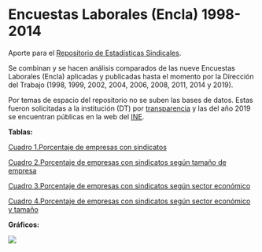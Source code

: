 # Encuestas Laborales (Encla) 1998-2014
 
Aporte para el [Repositorio de Estadísticas Sindicales](https://repositoriosindical.netlify.app/). 

Se combinan y se hacen análisis comparados de las nueve Encuestas Laborales (Encla) aplicadas y publicadas hasta el momento por la Dirección del Trabajo (1998, 1999, 2002, 2004, 2006, 2008, 2011, 2014 y 2019).  

Por temas de espacio del repositorio no se suben las bases de datos. Estas fueron solicitadas a la institución (DT) por [transparencia](http://app-web.dirtrab.cl:8083/frm_IngresoTransparencia.aspx) y las del año 2019 se encuentran públicas en la web del [INE](https://www.ine.cl/estadisticas/sociales/mercado-laboral/condiciones-de-empleo-y-relaciones-laborales).

**Tablas:**

[Cuadro 1.Porcentaje de empresas con sindicatos](https://github.com/nicolasrattor/Enclas_1998_2019/raw/main/Output/cuadro1.Empresas_con_sindicato.xlsx)

[Cuadro 2.Porcentaje de empresas con sindicatos según tamaño de empresa](https://github.com/nicolasrattor/Enclas_1998_2019/raw/main/Output/cuadro2.Empresas_con_sindicato_tamano)

[Cuadro 3.Porcentaje de empresas con sindicatos según sector económico](https://github.com/nicolasrattor/Enclas_1998_2019/raw/main/Output/cuadro3.Empresas_con_sindicato_sector.xlsx)

[Cuadro 4.Porcentaje de empresas con sindicatos según sector económico y tamaño](https://github.com/nicolasrattor/Enclas_1998_2019/raw/main/Output/cuadro4.Empresas_con_sindicato_sector_tamaño.xlsx)

**Gráficos:**

![](https://github.com/nicolasrattor/Enclas_1998_2019/blob/main/Output/grafico2_porcentaje_empresas_sindicato.png)